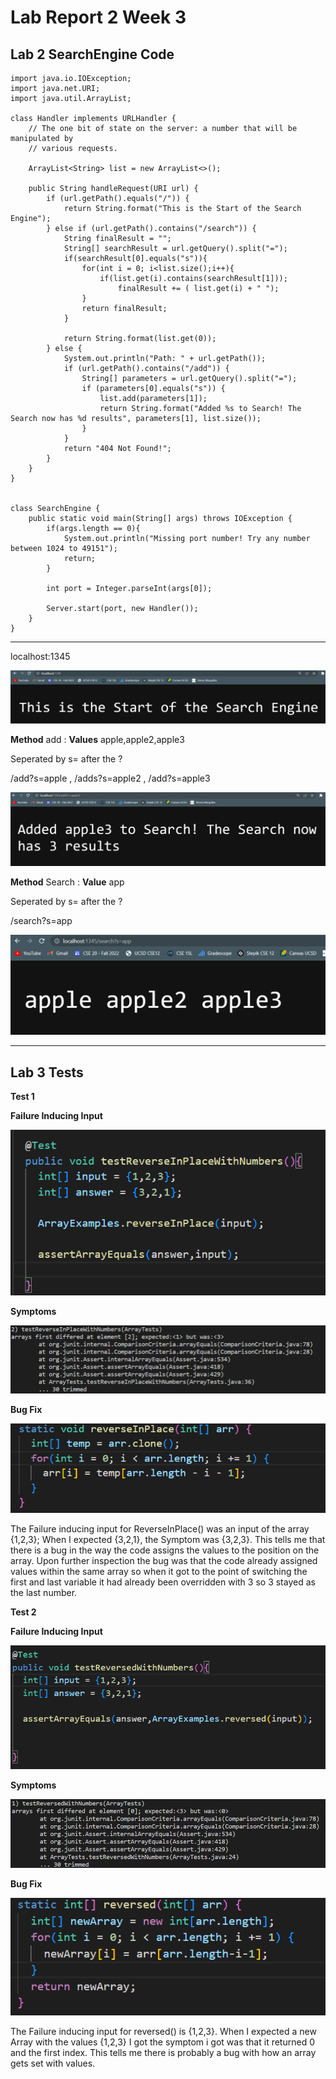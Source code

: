 # Lab Report 2 Week 3

## Lab 2 SearchEngine Code
```
import java.io.IOException;
import java.net.URI;
import java.util.ArrayList;

class Handler implements URLHandler {
    // The one bit of state on the server: a number that will be manipulated by
    // various requests.

    ArrayList<String> list = new ArrayList<>();

    public String handleRequest(URI url) {
        if (url.getPath().equals("/")) {
            return String.format("This is the Start of the Search Engine");
        } else if (url.getPath().contains("/search")) {
            String finalResult = "";
            String[] searchResult = url.getQuery().split("=");
            if(searchResult[0].equals("s")){
                for(int i = 0; i<list.size();i++){
                    if(list.get(i).contains(searchResult[1]));
                        finalResult += ( list.get(i) + " ");
                }
                return finalResult;
            }

            return String.format(list.get(0));
        } else {
            System.out.println("Path: " + url.getPath());
            if (url.getPath().contains("/add")) {
                String[] parameters = url.getQuery().split("=");
                if (parameters[0].equals("s")) {
                    list.add(parameters[1]);
                    return String.format("Added %s to Search! The Search now has %d results", parameters[1], list.size());
                }
            }
            return "404 Not Found!";
        }
    }
}


class SearchEngine {
    public static void main(String[] args) throws IOException {
        if(args.length == 0){
            System.out.println("Missing port number! Try any number between 1024 to 49151");
            return;
        }

        int port = Integer.parseInt(args[0]);

        Server.start(port, new Handler());
    }
}
```
---
localhost:1345

![image](SearchEngineStart.png)


**Method** add   : **Values** apple,apple2,apple3 

Seperated by s= after the ?

/add?s=apple , /adds?s=apple2 , /add?s=apple3

![image](SearchEngineAdd.png)

**Method** Search : **Value** app

Seperated by s= after the ?

/search?s=app

![image](SearchEngineSearch.png)


---


## Lab 3 Tests

**Test 1**

**Failure Inducing Input**

![image](FirstTestCode.png)

**Symptoms**

![image](FirstTestSymptom.png)

**Bug Fix**

![image](FirstTestFix.png)

The Failure inducing input for ReverseInPlace() was an input of the array {1,2,3}; When I expected {3,2,1}, the Symptom was {3,2,3}. This tells me that there is a bug in the way the code assigns the values to the position on the array. Upon further inspection the bug was that the code already assigned values within the same array so when it got to the point of switching the first and last variable it had already been overridden with 3 so 3 stayed as the last number.

**Test 2**

**Failure Inducing Input**

![image](SecondTest.png)

**Symptoms**

![image](SecondTestSymptom.png)

**Bug Fix**

![image](SecondTestFix.png)

The Failure inducing input for reversed() is {1,2,3}. When I expected a new Array with the values {1,2,3} I got the symptom i got was that it returned 0 and the first index. This tells me there is probably a bug with how an array gets set with values.
